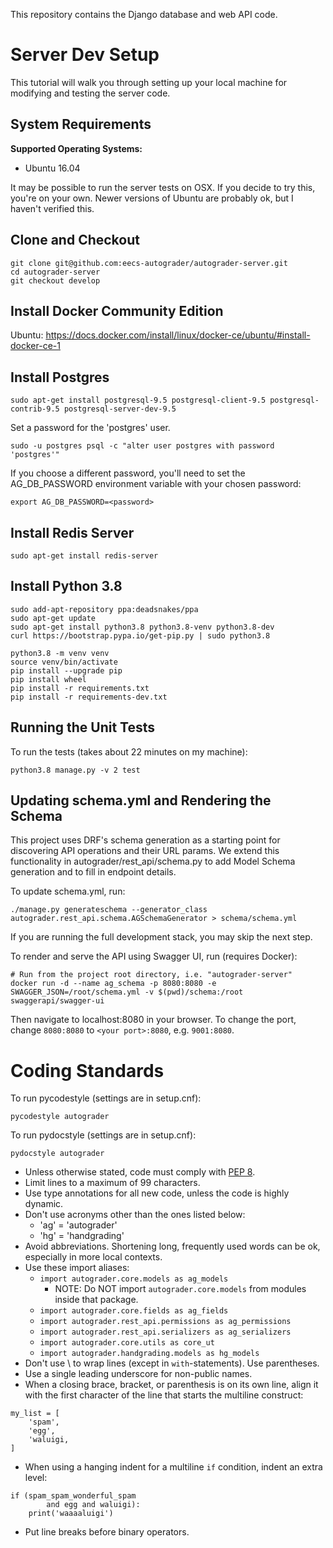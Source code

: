 This repository contains the Django database and web API code.

# Server Dev Setup

This tutorial will walk you through setting up your local machine for modifying
and testing the server code.

## System Requirements

**Supported Operating Systems:**
- Ubuntu 16.04

It may be possible to run the server tests on OSX.
If you decide to try this, you're on your own.
Newer versions of Ubuntu are probably ok, but I haven't verified this.

## Clone and Checkout
```
git clone git@github.com:eecs-autograder/autograder-server.git
cd autograder-server
git checkout develop
```

## Install Docker Community Edition
Ubuntu: https://docs.docker.com/install/linux/docker-ce/ubuntu/#install-docker-ce-1

## Install Postgres
```
sudo apt-get install postgresql-9.5 postgresql-client-9.5 postgresql-contrib-9.5 postgresql-server-dev-9.5
```
Set a password for the 'postgres' user.
```
sudo -u postgres psql -c "alter user postgres with password 'postgres'"
```
If you choose a different password, you'll need to set the AG_DB_PASSWORD
environment variable with your chosen password:
```
export AG_DB_PASSWORD=<password>
```

## Install Redis Server
```
sudo apt-get install redis-server
```

## Install Python 3.8
```
sudo add-apt-repository ppa:deadsnakes/ppa
sudo apt-get update
sudo apt-get install python3.8 python3.8-venv python3.8-dev
curl https://bootstrap.pypa.io/get-pip.py | sudo python3.8

python3.8 -m venv venv
source venv/bin/activate
pip install --upgrade pip
pip install wheel
pip install -r requirements.txt
pip install -r requirements-dev.txt
```

## Running the Unit Tests
To run the tests (takes about 22 minutes on my machine):
```
python3.8 manage.py -v 2 test
```

## Updating schema.yml and Rendering the Schema
This project uses DRF's schema generation as a starting point for discovering
API operations and their URL params. We extend this functionality in
autograder/rest_api/schema.py to add Model Schema generation and to fill in
endpoint details.

To update schema.yml, run:
```
./manage.py generateschema --generator_class autograder.rest_api.schema.AGSchemaGenerator > schema/schema.yml
```

If you are running the full development stack, you may skip the next step.

To render and serve the API using Swagger UI, run (requires Docker):
```
# Run from the project root directory, i.e. "autograder-server"
docker run -d --name ag_schema -p 8080:8080 -e SWAGGER_JSON=/root/schema.yml -v $(pwd)/schema:/root swaggerapi/swagger-ui
```
Then navigate to localhost:8080 in your browser. To change the port, change `8080:8080` to `<your port>:8080`, e.g. `9001:8080`.

# Coding Standards
To run pycodestyle (settings are in setup.cnf):
```
pycodestyle autograder
```
To run pydocstyle (settings are in setup.cnf):
```
pydocstyle autograder
```
- Unless otherwise stated, code must comply with [PEP 8](https://www.python.org/dev/peps/pep-0008/).
- Limit lines to a maximum of 99 characters.
- Use type annotations for all new code, unless the code is highly dynamic.
- Don't use acronyms other than the ones listed below:
    - 'ag' = 'autograder'
    - 'hg' = 'handgrading'
- Avoid abbreviations. Shortening long, frequently used words can be ok,
especially in more local contexts.
- Use these import aliases:
    - `import autograder.core.models as ag_models`
        - NOTE: Do NOT import `autograder.core.models` from modules inside
        that package.
    - `import autograder.core.fields as ag_fields`
    - `import autograder.rest_api.permissions as ag_permissions`
    - `import autograder.rest_api.serializers as ag_serializers`
    - `import autograder.core.utils as core_ut`
    - `import autograder.handgrading.models as hg_models`
- Don't use \ to wrap lines (except in `with`-statements). Use parentheses.
- Use a single leading underscore for non-public names.
- When a closing brace, bracket, or parenthesis is on its own line, align
it with the first character of the line that starts the multiline construct:
```
my_list = [
    'spam',
    'egg',
    'waluigi,
]
```
- When using a hanging indent for a multiline `if` condition, indent an extra level:
```
if (spam_spam_wonderful_spam
        and egg and waluigi):
    print('waaaaluigi')
```
- Put line breaks before binary operators.
